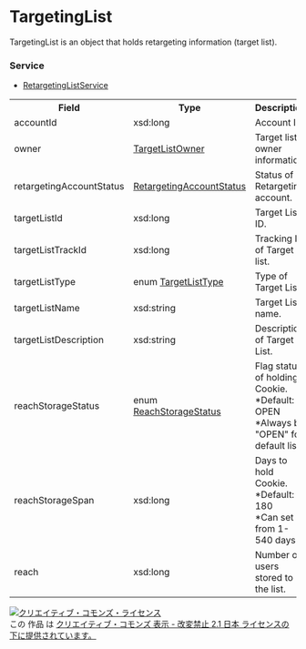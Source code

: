# TargetingList
TargetingList is an object that holds retargeting information (target list).

### Service
+ [RetargetingListService](../services/RetargetingListService.md)

<table>
 <tr>
  <th>Field</th>
  <th>Type</th>
  <th>Description</th>
  <th>response</th>
  <th>add</th>
  <th>set</th>
  <th>remove</th>
 </tr>
 <tr>
  <td>accountId</td>
  <td>xsd:long</td>
  <td>Account ID.</td>
  <td>yes</td>
  <td>Requirement</td>
  <td>Requirement</td>
  <td>-</td>
 </tr>
 <tr>
  <td>owner</td>
  <td><a href="./TargetListOwner.md">TargetListOwner</a></td>
  <td>Target list owner information.</td>
  <td>yes</td>
  <td>-</td>
  <td>-</td>
  <td>-</td>
 </tr>
 <tr>
  <td>retargetingAccountStatus</td>
  <td><a href="./RetargetingAccountStatus.md">RetargetingAccountStatus</a></td>
  <td>Status of Retargeting account.</td>
  <td>yes</td>
  <td>-</td>
  <td>-</td>
  <td>-</td>
 </tr>
 <tr>
  <td>targetListId</td>
  <td>xsd:long</a></td>
  <td>Target List ID.</td>
  <td>yes</td>
  <td>-</td>
  <td>Requirement</td>
  <td>-</td>
 </tr>
 <tr>
  <td>targetListTrackId</td>
  <td>xsd:long</a></td>
  <td>Tracking ID of Target list.</td>
  <td>yes</td>
  <td>-</td>
  <td>-</td>
  <td>-</td>
 </tr>
 <tr>
  <td>targetListType</td>
  <td>enum <a href="./TargetListType.md">TargetListType</a></td>
  <td>Type of Target List.</td>
  <td>yes</td>
  <td>Requirement</td>
  <td>Requirement</td>
  <td>-</td>
 </tr>
 <tr>
  <td>targetListName</td>
  <td>xsd:string</a></td>
  <td>Target List name.</td>
  <td>yes</td>
  <td>Requirement</td>
  <td>Optional</td>
  <td>-</td>
 </tr>
 <tr>
  <td>targetListDescription</td>
  <td>xsd:string</a></td>
  <td>Description of Target List.</td>
  <td>yes</td>
  <td>Optional</td>
  <td>Optional</td>
  <td>-</td>
 </tr>
 <tr>
  <td>reachStorageStatus</td>
  <td>enum <a href="./ReachStorageStatus.md">ReachStorageStatus</a></td>
  <td>Flag status of holding Cookie.<br>*Default: OPEN<br>*Always be "OPEN" for default list.</td>
  <td>yes</td>
  <td>Optional<br>*Ignore for LogicalTargetList</td>
  <td>Optional<br>*Ignore for LogicalTargetList</td>
  <td>-</td>
 </tr>
 <tr>
  <td>reachStorageSpan</td>
  <td>xsd:long</a></td>
  <td>Days to hold Cookie.<br>*Default: 180<br>*Can set from 1-540 days</td>
  <td>yes</td>
  <td>-</td>
  <td>Optional<br>*Ignore for LogicalTargetList</td>
  <td>-</td>
 </tr>
 <tr>
  <td>reach</td>
  <td>xsd:long</a></td>
  <td>Number of users stored to the list.</td>
  <td>yes</td>
  <td>-</td>
  <td>-</td>
  <td>-</td>
 </tr>
</table>

<a rel="license" href="http://creativecommons.org/licenses/by-nd/2.1/jp/"><img alt="クリエイティブ・コモンズ・ライセンス" style="border-width:0" src="https://i.creativecommons.org/l/by-nd/2.1/jp/88x31.png" /></a><br />この 作品 は <a rel="license" href="http://creativecommons.org/licenses/by-nd/2.1/jp/">クリエイティブ・コモンズ 表示 - 改変禁止 2.1 日本 ライセンスの下に提供されています。</a>


